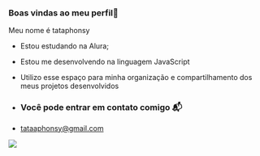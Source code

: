 ### Boas vindas ao meu perfil💜

Meu nome é tataphonsy

- Estou estudando na Alura;
- Estou me desenvolvendo na linguagem JavaScript
- Utilizo esse espaço para minha organização e compartilhamento dos meus projetos desenvolvidos

- ### Você pode entrar em contato comigo 📬

- tataaphonsy@gmail.com

![](https://tenor.com/pt-BR/view/afonsinha-dance-wavy-gif-17537821)
